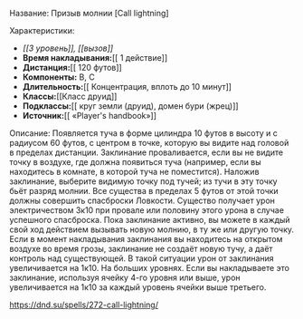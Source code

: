 Название: Призыв молнии \[Call lightning] 

Характеристики:
- *[[3 уровень]], [[вызов]]*
- **Время накладывания:**[[ 1 действие]]
- **Дистанция:**[[ 120 футов]]
- **Компоненты:** В, С
- **Длительность:**[[ Концентрация, вплоть до 10 минут]]
- **Классы:**[[Класс  друид]]
- **Подклассы:**[[ круг земли (друид), домен бури (жрец)]]
- **Источник:**[[ «Player's handbook»]]

Описание:
Появляется туча в форме цилиндра 10 футов в высоту и с радиусом 60 футов, с центром в точке, которую вы видите над головой в пределах дистанции. Заклинание проваливается, если вы не видите точку в воздухе, где должна появиться туча (например, если вы находитесь в комнате, в которой туча не поместится).
Наложив заклинание, выберите видимую точку под тучей; из тучи в эту точку бьёт разряд молнии. Все существа в пределах 5 футов от этой точки должны совершить спасброски Ловкости. Существо получает урон электричеством 3к10 при провале или половину этого урона в случае успешного спасброска. Пока заклинание активно, вы можете в каждый свой ход действием вызывать новую молнию, в ту же или другую точку.
Если в момент накладывания заклинания вы находитесь на открытом воздухе во время грозы, заклинание не создаёт новую тучу, а даёт контроль над существующей. В такой ситуации урон от заклинания увеличивается на 1к10.
На больших уровнях. Если вы накладываете это заклинание, используя ячейку 4-го уровня или выше, урон увеличивается на 1к10 за каждый уровень ячейки выше третьего.

https://dnd.su/spells/272-call-lightning/